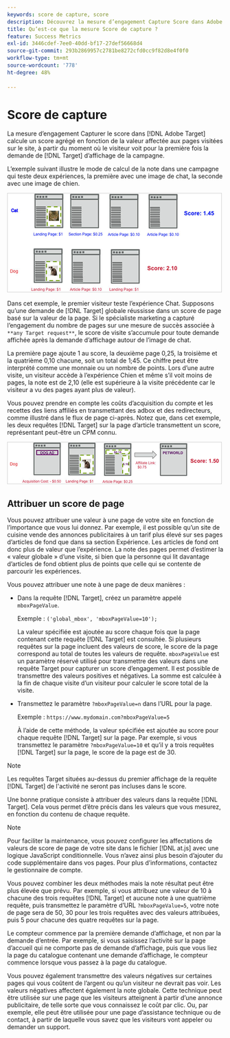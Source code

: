 ```yaml
---
keywords: score de capture, score
description: Découvrez la mesure d’engagement Capture Score dans Adobe [!DNL Target] qui calcule un score agrégé en fonction de la valeur affectée aux pages visitées sur le site.
title: Qu’est-ce que la mesure Score de capture ?
feature: Success Metrics
exl-id: 3446cdef-7ee0-40dd-bf17-27def56668d4
source-git-commit: 293b2869957c2781be8272cfd0cc9f82d8e4f0f0
workflow-type: tm+mt
source-wordcount: '778'
ht-degree: 48%

---
```


# Score de capture

La mesure d’engagement Capturer le score dans [!DNL Adobe Target] calcule un score agrégé en fonction de la valeur affectée aux pages visitées sur le site, à partir du moment où le visiteur voit pour la première fois la demande de [!DNL Target] d’affichage de la campagne.

L’exemple suivant illustre le mode de calcul de la note dans une campagne qui teste deux expériences, la première avec une image de chat, la seconde avec une image de chien.

![image example_score](assets/example_score.png)

Dans cet exemple, le premier visiteur teste l’expérience Chat. Supposons qu’une demande de [!DNL Target] globale réussisse dans un score de page basé sur la valeur de la page. Si le spécialiste marketing a capturé l’engagement du nombre de pages sur une mesure de succès associée à `**any Target request**`, le score de visite s’accumule pour toute demande affichée après la demande d’affichage autour de l’image de chat.

La première page ajoute 1 au score, la deuxième page 0,25, la troisième et la quatrième 0,10 chacune, soit un total de 1;45. Ce chiffre peut être interprété comme une monnaie ou un nombre de points. Lors d’une autre visite, un visiteur accède à l’expérience Chien et même s’il voit moins de pages, la note est de 2,10 (elle est supérieure à la visite précédente car le visiteur a vu des pages ayant plus de valeur).

Vous pouvez prendre en compte les coûts d’acquisition du compte et les recettes des liens affiliés en transmettant des adbox et des redirecteurs, comme illustré dans le flux de page ci-après. Notez que, dans cet exemple, les deux requêtes [!DNL Target] sur la page d’article transmettent un score, représentant peut-être un CPM connu.

![exemple_score2 image](assets/example_score2.png)

## Attribuer un score de page

Vous pouvez attribuer une valeur à une page de votre site en fonction de l’importance que vous lui donnez. Par exemple, il est possible qu’un site de cuisine vende des annonces publicitaires à un tarif plus élevé sur ses pages d’articles de fond que dans sa section Expérience. Les articles de fond ont donc plus de valeur que l’expérience. La note des pages permet d’estimer la « valeur globale » d’une visite, si bien que la personne qui lit davantage d’articles de fond obtient plus de points que celle qui se contente de parcourir les expériences.

Vous pouvez attribuer une note à une page de deux manières :

* Dans la requête [!DNL Target], créez un paramètre appelé `mboxPageValue`.

  Exemple : `('global_mbox', 'mboxPageValue=10');`

  La valeur spécifiée est ajoutée au score chaque fois que la page contenant cette requête [!DNL Target] est consultée. Si plusieurs requêtes sur la page incluent des valeurs de score, le score de la page correspond au total de toutes les valeurs de requête. `mboxPageValue` est un paramètre réservé utilisé pour transmettre des valeurs dans une requête Target pour capturer un score d’engagement. Il est possible de transmettre des valeurs positives et négatives. La somme est calculée à la fin de chaque visite d’un visiteur pour calculer le score total de la visite.

* Transmettez le paramètre `?mboxPageValue=n` dans l’URL pour la page.

  Exemple : `https://www.mydomain.com?mboxPageValue=5`

  À l’aide de cette méthode, la valeur spécifiée est ajoutée au score pour chaque requête [!DNL Target] sur la page. Par exemple, si vous transmettez le paramètre `?mboxPageValue=10` et qu’il y a trois requêtes [!DNL Target] sur la page, le score de la page est de 30.

>[!NOTE]
>
>Les requêtes Target situées au-dessus du premier affichage de la requête [!DNL Target] de l&#39;activité ne seront pas incluses dans le score.

Une bonne pratique consiste à attribuer des valeurs dans la requête [!DNL Target]. Cela vous permet d’être précis dans les valeurs que vous mesurez, en fonction du contenu de chaque requête.

>[!NOTE]
>
>Pour faciliter la maintenance, vous pouvez configurer les affectations de valeurs de score de page de votre site dans le fichier [!DNL at.js] avec une logique JavaScript conditionnelle. Vous n’avez ainsi plus besoin d’ajouter du code supplémentaire dans vos pages. Pour plus d’informations, contactez le gestionnaire de compte.

Vous pouvez combiner les deux méthodes mais la note résultat peut être plus élevée que prévu. Par exemple, si vous attribuez une valeur de 10 à chacune des trois requêtes [!DNL Target] et aucune note à une quatrième requête, puis transmettez le paramètre d’URL `?mboxPageValue=5`, votre note de page sera de 50, 30 pour les trois requêtes avec des valeurs attribuées, puis 5 pour chacune des quatre requêtes sur la page.

Le compteur commence par la première demande d’affichage, et non par la demande d’entrée. Par exemple, si vous saisissez l’activité sur la page d’accueil qui ne comporte pas de demande d’affichage, puis que vous liez la page du catalogue contenant une demande d’affichage, le compteur commence lorsque vous passez à la page du catalogue.

Vous pouvez également transmettre des valeurs négatives sur certaines pages qui vous coûtent de l’argent ou qu’un visiteur ne devrait pas voir. Les valeurs négatives affectent également la note globale. Cette technique peut être utilisée sur une page que les visiteurs atteignent à partir d’une annonce publicitaire, de telle sorte que vous connaissez le coût par clic. Ou, par exemple, elle peut être utilisée pour une page d’assistance technique ou de contact, à partir de laquelle vous savez que les visiteurs vont appeler ou demander un support.
